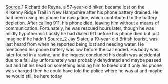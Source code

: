 [Source_1](https://people.com/hiker-wanders-off-trail-gets-lost-called-911-phone-died-11730144?)
Richard de Reyna, a 57-year-old hiker, became lost on the Kilkenny Ridge Trail in New Hampshire after his phone battery drained. He had been using his phone for navigation, which contributed to the battery depletion. After calling 911, his phone died, leaving him without a means of communication. Fortunately, he was rescued hours later, though he was mildly hypothermic
Luckly he had dialed 911 before his phone died but just imagine if he hadn't 
[Source_2](https://en.wikipedia.org/wiki/Death_of_Jay_Slater?.com)
Jay Slater, a 19-year-old British tourist, was last heard from when he reported being lost and needing water. He mentioned his phone battery was low before the call ended. His body was later found in a ravine, and the inquest concluded his death was accidental due to a fall
Jay unfortunately was probably dehydrated and maybe passed out and hit his head on something leading him to bleed out if only his phone was charged then he could have told the police where he was at and maybe he would still be here today 
